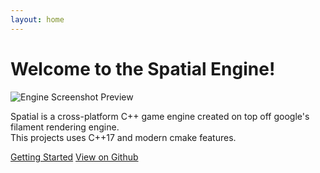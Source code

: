```yaml
---
layout: home
---
```


# Welcome to the Spatial Engine!

<div class="d-flex" style="flex-direction: column; align-items: center;">
    <img src="/assets/preview.png" alt="Engine Screenshot Preview"/>
    <p class="text-center">
        Spatial is a cross-platform C++ game engine created on top off google's filament rendering engine.<br/>
        This projects uses C++17 and modern cmake features.
    </p>
    <div class="d-flex">
        <a href="/docs/getting-started" class="btn btn-blue">Getting Started</a>
        <a href="https://github.com/luizgabriel/Spatial.Engine" class="btn ml-2">View on Github</a>
    </div>
</div>
